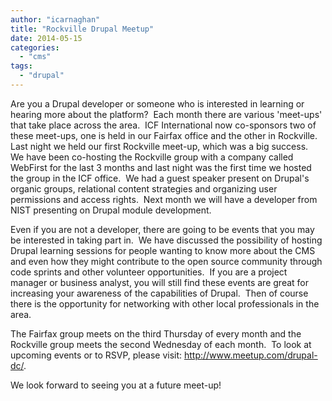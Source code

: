 ```yaml
---
author: "icarnaghan"
title: "Rockville Drupal Meetup"
date: 2014-05-15
categories: 
  - "cms"
tags: 
  - "drupal"
---
```


Are you a Drupal developer or someone who is interested in learning or hearing more about the platform?  Each month there are various 'meet-ups' that take place across the area.  ICF International now co-sponsors two of these meet-ups, one is held in our Fairfax office and the other in Rockville.  Last night we held our first Rockville meet-up, which was a big success.  <!--more-->We have been co-hosting the Rockville group with a company called WebFirst for the last 3 months and last night was the first time we hosted the group in the ICF office.  We had a guest speaker present on Drupal's organic groups, relational content strategies and organizing user permissions and access rights.  Next month we will have a developer from NIST presenting on Drupal module development.

Even if you are not a developer, there are going to be events that you may be interested in taking part in.  We have discussed the possibility of hosting Drupal learning sessions for people wanting to know more about the CMS and even how they might contribute to the open source community through code sprints and other volunteer opportunities.  If you are a project manager or business analyst, you will still find these events are great for increasing your awareness of the capabilities of Drupal.  Then of course there is the opportunity for networking with other local professionals in the area.

The Fairfax group meets on the third Thursday of every month and the Rockville group meets the second Wednesday of each month.  To look at upcoming events or to RSVP, please visit: http://www.meetup.com/drupal-dc/.

We look forward to seeing you at a future meet-up!
